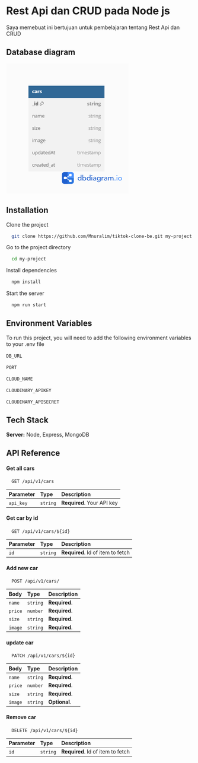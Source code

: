 # Rest Api dan CRUD pada Node js

Saya memebuat ini bertujuan untuk pembelajaran tentang Rest Api dan CRUD

## Database diagram

![App Screenshot](/public/images/carsdbdiagram.png)

## Installation

Clone the project

```bash
  git clone https://github.com/Mnuralim/tiktok-clone-be.git my-project
```

Go to the project directory

```bash
  cd my-project
```

Install dependencies

```bash
  npm install
```

Start the server

```bash
  npm run start
```

## Environment Variables

To run this project, you will need to add the following environment variables to your .env file

`DB_URL`

`PORT`

<!-- cloudinary -->

`CLOUD_NAME`

`CLOUDINARY_APIKEY`

`CLOUDINARY_APISECRET`

## Tech Stack

**Server:** Node, Express, MongoDB

## API Reference

#### Get all cars

```http
  GET /api/v1/cars
```

| Parameter | Type     | Description                |
| :-------- | :------- | :------------------------- |
| `api_key` | `string` | **Required**. Your API key |

#### Get car by id

```http
  GET /api/v1/cars/${id}
```

| Parameter | Type     | Description                       |
| :-------- | :------- | :-------------------------------- |
| `id`      | `string` | **Required**. Id of item to fetch |

#### Add new car

```http
  POST /api/v1/cars/
```

| Body    | Type     | Description   |
| :------ | :------- | :------------ |
| `name`  | `string` | **Required**. |
| `price` | `number` | **Required**. |
| `size`  | `string` | **Required**. |
| `image` | `string` | **Required**. |

#### update car

```http
  PATCH /api/v1/cars/${id}
```

| Body    | Type     | Description   |
| :------ | :------- | :------------ |
| `name`  | `string` | **Required**. |
| `price` | `number` | **Required**. |
| `size`  | `string` | **Required**. |
| `image` | `string` | **Optional**. |

#### Remove car

```http
  DELETE /api/v1/cars/${id}
```

| Parameter | Type     | Description                       |
| :-------- | :------- | :-------------------------------- |
| `id`      | `string` | **Required**. Id of item to fetch |
